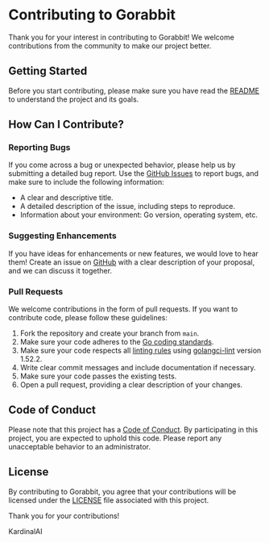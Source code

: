 # Contributing to Gorabbit

Thank you for your interest in contributing to Gorabbit! We welcome contributions from the community to make our project
better.

## Getting Started

Before you start contributing, please make sure you have read the [README](./README.md) to understand the project and
its goals.

## How Can I Contribute?

### Reporting Bugs

If you come across a bug or unexpected behavior, please help us by submitting a detailed bug report. Use
the [GitHub Issues](https://github.com/KardinalAI/gorabbit/issues) to report bugs, and make sure to include the
following information:

- A clear and descriptive title.
- A detailed description of the issue, including steps to reproduce.
- Information about your environment: Go version, operating system, etc.

### Suggesting Enhancements

If you have ideas for enhancements or new features, we would love to hear them! Create an issue
on [GitHub](https://github.com/KardinalAI/gorabbit/issues) with a clear description of your proposal, and we can discuss
it together.

### Pull Requests

We welcome contributions in the form of pull requests. If you want to contribute code, please follow these guidelines:

1. Fork the repository and create your branch from `main`.
2. Make sure your code adheres to the [Go coding standards](https://golang.org/doc/effective_go).
3. Make sure your code respects all [linting rules](./.golangci.yml) using [golangci-lint](https://golangci-lint.run/)
   version 1.52.2.
4. Write clear commit messages and include documentation if necessary.
5. Make sure your code passes the existing tests.
6. Open a pull request, providing a clear description of your changes.

## Code of Conduct

Please note that this project has a [Code of Conduct](./CODE_OF_CONDUCT.md). By participating in this project, you are
expected to uphold this code. Please report any unacceptable behavior to an administrator.

## License

By contributing to Gorabbit, you agree that your contributions will be licensed under the [LICENSE](./LICENSE) file
associated with this project.

Thank you for your contributions!

KardinalAI